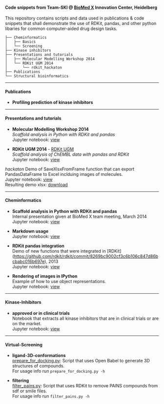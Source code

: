 #### Code snippets from Team-SKI @ [BioMed X](http://bio.mx/) Innovation Center, Heidelberg 
This repository contains scripts and data used in publications & code snippets that shall demonstrate the use of RDKit, pandas, and other python libaries for common computer-aided drug design tasks.  

```
├── Cheminformatics
│   ├── Basics
│   └── Screening
├── Kinase inhibitors
├── Presentations and tutorials
│   ├── Molecular Modelling Workshop 2014
│   └── RDKit UGM 2014
│       └── rdkit_hackaton
├── Publications
└── Structural bioinformatics

```

---
#### Publications
  * **Profiling prediction of kinase inhibitors**

---
#### Presentations and tutorials
  * **Molecular Modelling Workshop 2014**  
*Scaffold analysis in Python with RDKit and pandas*  
Jupyter notebook: [view](https://github.com/Team-SKI/snippets/blob/master/Presentations%20and%20tutorials/Molecular%20Modelling%20Workshop%202014/Scaffold%20analysis%20in%20Python%20with%20RDKit%20and%20pandas%20-%20MMWS%20Erlangen%202014.ipynb)

  * **RDKit UGM 2014** - [RDKit UGM](https://github.com/rdkit/UGM_2014)  
*Scaffold analysis of ChEMBL data with pandas and RDKit*  
Jupyter notebook: [view](https://github.com/Team-SKI/snippets/blob/master/Presentations%20and%20tutorials/RDKit%20UGM%202014/Scaffold%20analysis%20of%20ChEMBL%20data%20with%20pandas%20and%20RDKit%20-%20RDKit%20UGM2014.ipynb)  

*hackaton* Demo of SaveXlsxFromFrame function that can export PandasDataFrame to Excel inclduing images of molecules.  
Jupyter notebook: [view](https://github.com/Team-SKI/snippets/blob/master/Presentations%20and%20tutorials/RDKit%20UGM%202014/rdkit_hackaton/XLSX%20export.ipynb)  
Resulting demo xlsx: [download](https://github.com/Team-SKI/snippets/blob/master/IPython/rdkit_hackaton/demo.xlsx)

---
#### Cheminformatics
  * **Scaffold analysis in Python with RDKit and pandas**  
Internal presentation given at BioMed X team meeting, March 2014  
Jupyter notebook: [view](https://github.com/Team-SKI/snippets/blob/master/Cheminformatics/Basics/Scaffold%20analysis%20%26%20Schnellkurs%20in%20chemoinformatics.ipynb)

  * **Markdown usage**  
Jupyter notebook: [view](https://github.com/Team-SKI/snippets/blob/master/Cheminformatics/Basics/Markdown%20demo.ipynb)
 
  * **RDKit pandas integration**  
Demo of new functions that were integrated in [RDKit] (https://github.com/rdkit/rdkit/commit/8269bc9002cf3c6b106c847d86bcbabc016b697e), 2013   
Jupyter notebook: [view](https://github.com/Team-SKI/snippets/blob/master/Cheminformatics/Basics/RDKit%26pandas%20demo%20of%20new%20functions.ipynb)

  * **Rendering of images in IPython**  
Example of how to use object representations.  
Jupyter notebook: [view](https://github.com/Team-SKI/snippets/blob/master/Cheminformatics/Basics/Custom%20objects%20and%20their%20rendering%20in%20IPython.ipynb)

---
#### Kinase-Inhibitors
  * **approved or in clinical trials**  
Notebook that extracts all kinase inhibitors that are in clinical trials or are on the market.  
Jupyter notebook: [view](https://github.com/Team-SKI/snippets/blob/master/Kinase%20inhibitors/Kinase%20inhibitors%20-%20approved%20or%20in%20clinical%20trials.ipynb)

---
#### Virtual-Screening
  * **ligand-3D-conformations**  
[prepare_for_docking.py](https://github.com/Team-SKI/snippets/blob/master/Structural%20bioinformatics/prepare_for_docking.py): Script that uses Open Babel to generate 3D structures of compounds.    
For usage info run `prepare_for_docking.py -h`

  * **filtering**  
[filter_pains.py](https://github.com/Team-SKI/snippets/blob/master/Cheminformatics/Screening/filter_pains.py): Script that uses RDKit to remove PAINS compounds from sdf or smile files.  
For usage info run `filter_pains.py -h`
